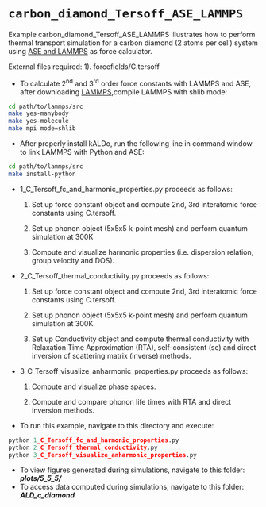 # `carbon_diamond_Tersoff_ASE_LAMMPS`

Example carbon_diamond_Tersoff_ASE_LAMMPS illustrates how to perform thermal transport simulation for a carbon 
diamond (2 atoms per cell) system using [ASE and LAMMPS](https://wiki.fysik.dtu.dk/ase/_modules/ase/calculators/lammpslib.html) as force calculator.

External files required: 
		       1). forcefields/C.tersoff

- To calculate 2<sup>nd</sup> and 3<sup>rd</sup> order force constants with LAMMPS and ASE, after downloading [LAMMPS](https://lammps.sandia.gov/),compile LAMMPS with shlib mode:
```bash
cd path/to/lammps/src
make yes-manybody
make yes-molecule
make mpi mode=shlib
```
- After properly install kALDo, run the following line in command window to link LAMMPS with Python and ASE:
```bash
cd path/to/lammps/src
make install-python				
```

- 1_C_Tersoff_fc_and_harmonic_properties.py proceeds as follows:
	
    1. Set up force constant object and compute 2nd, 3rd interatomic force constants using C.tersoff.

    2. Set up phonon object (5x5x5 k-point mesh) and perform quantum simulation at 300K
     
    3. Compute and visualize harmonic properties (i.e. dispersion relation, group velocity and DOS). 
			      
-  2_C_Tersoff_thermal_conductivity.py proceeds as follows:

    1. Set up force constant object and compute 2nd, 3rd interatomic force constants using C.tersoff.

    2. Set up phonon object (5x5x5 k-point mesh) and perform quantum simulation at 300K.

    3. Set up Conductivity object and compute thermal conductivity with Relaxation Time Approximation (RTA), 
				self-consistent (sc) and direct inversion of scattering matrix (inverse) methods.

-  3_C_Tersoff_visualize_anharmonic_properties.py proceeds as follows:

    1. Compute and visualize phase spaces.
			
	2. Compute and compare phonon life times with RTA and direct inversion methods.


- To run this example, navigate to this directory and execute:

```python
python 1_C_Tersoff_fc_and_harmonic_properties.py
python 2_C_Tersoff_thermal_conductivity.py
python 3_C_Tersoff_visualize_anharmonic_properties.py
```
- To view figures generated during simulations, navigate to this folder: ***plots/5_5_5/***
- To access data computed during simulations, navigate to this folder: ***ALD_c_diamond***

 
